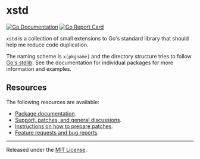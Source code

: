 # xstd

[![Go Documentation](https://godocs.io/git.sr.ht/~jamesponddotco/xstd-go?status.svg)](https://godocs.io/git.sr.ht/~jamesponddotco/xstd-go)
[![Go Report Card](https://goreportcard.com/badge/git.sr.ht/~jamesponddotco/xstd-go)](https://goreportcard.com/report/git.sr.ht/~jamesponddotco/xstd-go)

`xstd` is a collection of small extensions to Go's standard library that
should help me reduce code duplication.

The naming scheme is `x[pkgname]` and the directory structure tries to follow
[Go's stdlib](https://godocs.io/std). See the documentation for individual
packages for more information and examples.

## Resources

The following resources are available:

- [Package documentation](https://godocs.io/git.sr.ht/~jamesponddotco/xstd-go).
- [Support, patches, and general discussions](https://lists.sr.ht/~jamesponddotco/public-inbox).
- [Instructions on how to prepare patches](https://git-send-email.io/).
- [Feature requests and bug reports](https://todo.sr.ht/~jamesponddotco/public-tracker).

---

Released under the [MIT License](LICENSE.md).

